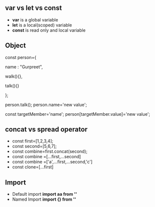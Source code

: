 ## var vs let vs  const
* **var** is a global variable
* **let** is a local(scoped) variable
* **const** is read only and local variable


## Object
const person={

name : "Gurpreet",

walk(){},

talk(){}

};

person.talk();
person.name='new value';

const targetMember='name';
person[targetMember.value]='new value';


## concat vs spread operator
* const first=[1,2,3,4];
* const second=[5,6,7];
* const combine=first.concat(second);   
* const combine =[...first,...second]
* const combine =['a',...first,...second,'c']
* const clone=[...first]


## Import 
* Default import  **import aa from ''**
* Named Import **import {} from ''**
